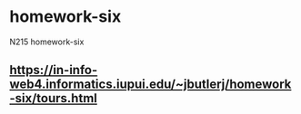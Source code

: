 # homework-six

N215 homework-six

## https://in-info-web4.informatics.iupui.edu/~jbutlerj/homework-six/tours.html

